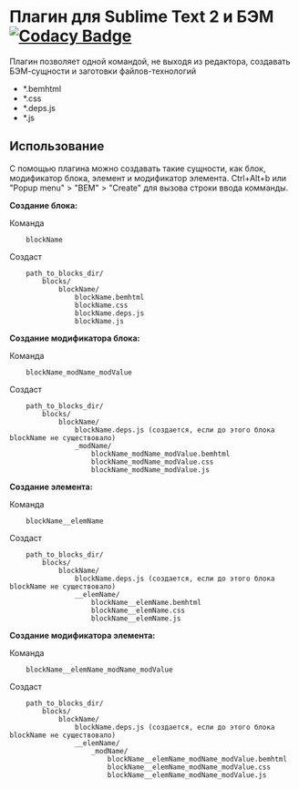 Плагин для Sublime Text 2 и БЭМ [![Codacy Badge](https://api.codacy.com/project/badge/grade/ee9bd49152dd404194dd25debc7a7415)](https://www.codacy.com/app/alexandr-post/sublime-text-bem-creator)
===============================

Плагин позволяет одной командой, не выходя из редактора, создавать БЭМ-сущности и заготовки файлов-технологий

* *.bemhtml
* *.css
* *.deps.js
* *.js

Использование
-------------

С помощью плагина можно создавать такие сущности, как блок, модификатор блока, элемент и модификатор элемента. Ctrl+Alt+b или "Popup menu" > "BEM" > "Create" для вызова строки ввода комманды.

**Создание блока:**

Команда
```
    blockName
```

Создаст
```
    path_to_blocks_dir/
        blocks/
            blockName/
                blockName.bemhtml
                blockName.css
                blockName.deps.js
                blockName.js
```

**Создание модификатора блока:**

Команда
```
    blockName_modName_modValue
```

Создаст
```
    path_to_blocks_dir/
        blocks/
            blockName/
                blockName.deps.js (создается, если до этого блока blockName не существовало)
                _modName/
                    blockName_modName_modValue.bemhtml
                    blockName_modName_modValue.css
                    blockName_modName_modValue.js
```

**Создание элемента:**

Команда
```
    blockName__elemName
```

Создаст
```
    path_to_blocks_dir/
        blocks/
            blockName/
                blockName.deps.js (создается, если до этого блока blockName не существовало)
                __elemName/
                    blockName__elemName.bemhtml
                    blockName__elemName.css
                    blockName__elemName.js
```

**Создание модификатора элемента:**

Команда
```
    blockName__elemName_modName_modValue
```

Создаст
```
    path_to_blocks_dir/
        blocks/
            blockName/
                blockName.deps.js (создается, если до этого блока blockName не существовало)
                __elemName/
                    _modName/
                        blockName__elemName_modName_modValue.bemhtml
                        blockName__elemName_modName_modValue.css
                        blockName__elemName_modName_modValue.js
```

